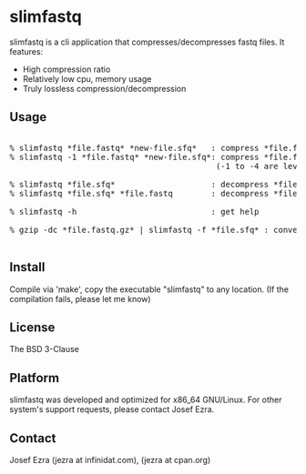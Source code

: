 slimfastq
=========

slimfastq is a cli application that compresses/decompresses fastq files.
It features:

* High compression ratio
* Relatively low cpu, memory usage
* Truly lossless compression/decompression


Usage
-----

<pre>

% slimfastq *file.fastq* *new-file.sfq*   : compress *file.fastq* to *new-file.sfq* 
% slimfastq -1 *file.fastq* *new-file.sfq*: compress *file.fastq* to *new-file.sfq*, using little cpu/memory resources
                                           (-1 to -4 are levels of compression/resources tradeoffs, -3 is default)

% slimfastq *file.sfq*                    : decompress *file.sfq* to stdout (format is determined by stamp, not name)
% slimfastq *file.sfq* *file.fastq        : decompress *file.sfq* to *file.fastq*

% slimfastq -h                            : get help

% gzip -dc *file.fastq.gz* | slimfastq -f *file.sfq* : convert from gzip to sfq format (and save a lot of disk space)

</pre>


Install
-------
Compile via 'make', copy the executable "slimfastq" to any location.
(If the compilation fails, please let me know)

License
-------
The BSD 3-Clause

Platform
--------
slimfastq was developed and optimized for x86_64 GNU/Linux. For other system's support requests, please contact Josef Ezra. 

Contact
-------
Josef Ezra  (jezra at infinidat.com), (jezra at cpan.org)


